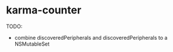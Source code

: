 karma-counter
=============

TODO:
- combine discoveredPeripherals and discoveredPeripherals to a NSMutableSet

